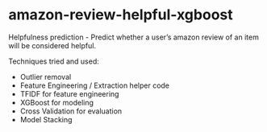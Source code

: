 # amazon-review-helpful-xgboost

Helpfulness prediction - Predict whether a user’s amazon review of an item will be considered helpful.

Techniques tried and used:
- Outlier removal
- Feature Engineering / Extraction helper code
- TFIDF for feature engineering
- XGBoost for modeling
- Cross Validation for evaluation
- Model Stacking
